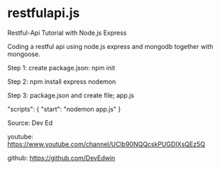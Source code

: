 # restfulapi.js
Restful-Api Tutorial with Node.js Express

Coding a restful api using node.js express and mongodb together with mongoose.

Step 1: create package.json: npm init 

Step 2: npm install express nodemon

Step 3: package.json and create file; app.js


  "scripts": {
    "start": "nodemon app.js"
  }


Source: Dev Ed

youtube: https://www.youtube.com/channel/UClb90NQQcskPUGDIXsQEz5Q

github: https://github.com/DevEdwin
